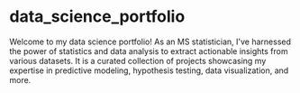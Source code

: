 # data_science_portfolio
Welcome to my data science portfolio! As an MS statistician, I've harnessed the power of statistics and data analysis to extract actionable insights from various datasets. It is a curated collection of projects showcasing my expertise in predictive modeling, hypothesis testing, data visualization, and more.
